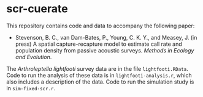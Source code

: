 # scr-cuerate

This repository contains code and data to accompany the following paper:

* Stevenson, B. C., van Dam-Bates, P., Young, C. K. Y., and Measey, J. (in press) A spatial capture-recapture model to estimate call rate and population density from passive acoustic surveys. *Methods in Ecology and Evolution*.

The *Arthroleptella lightfooti* survey data are in the file `lightfooti.RData`. Code to run the analysis of these data is in `lightfooti-analysis.r`, which also includes a description of the data. Code to run the simulation study is in `sim-fixed-scr.r`.